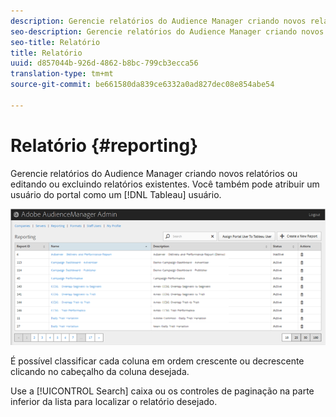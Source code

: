 ```yaml
---
description: Gerencie relatórios do Audience Manager criando novos relatórios ou editando ou excluindo relatórios existentes. Você também pode atribuir um usuário do portal como um usuário do Tableau.
seo-description: Gerencie relatórios do Audience Manager criando novos relatórios ou editando ou excluindo relatórios existentes. Você também pode atribuir um usuário do portal como um usuário do Tableau.
seo-title: Relatório
title: Relatório
uuid: d857044b-926d-4862-b8bc-799cb3ecca56
translation-type: tm+mt
source-git-commit: be661580da839ce6332a0ad827dec08e854abe54

---
```



# Relatório {#reporting}

Gerencie relatórios do Audience Manager criando novos relatórios ou editando ou excluindo relatórios existentes. Você também pode atribuir um usuário do portal como um [!DNL Tableau] usuário.

<!-- c_reporting.xml -->

![](assets/reporting.png)

É possível classificar cada coluna em ordem crescente ou decrescente clicando no cabeçalho da coluna desejada.

Use a [!UICONTROL Search] caixa ou os controles de paginação na parte inferior da lista para localizar o relatório desejado.
